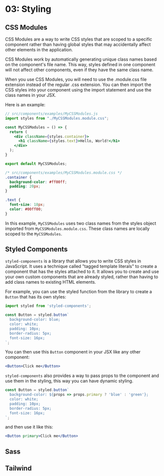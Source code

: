 # 03: Styling

## CSS Modules

CSS Modules are a way to write CSS styles that are scoped to a specific component rather than having global styles that may accidentally affect other elements in the application.

CSS Modules work by automatically generating unique class names based on the component's file name. This way, styles defined in one component will not affect other components, even if they have the same class name.

When you use CSS Modules, you will need to use the .module.css file extension instead of the regular .css extension. You can then import the CSS styles into your component using the import statement and use the class names in your JSX.

Here is an example:

```jsx
// src/components/examples/MyCSSModules.js
import styles from "./MyCSSModules.module.css";

const MyCSSModules = () => {
  return (
    <div className={styles.container}>
      <h1 className={styles.text}>Hello, World!</h1>
    </div>
  );
}

export default MyCSSModules;
```

```css
/* src/components/examples/MyCSSModules.module.css */
.container {
  background-color: #ff00ff;
  padding: 20px;
}

.text {
  font-size: 18px;
  color: #00ff00;
}
```

In this example, `MyCSSModules` uses two class names from the styles object imported from `MyCSSModules.module.css`. These class names are locally scoped to the `MyCSSModules`.

## Styled Components

`styled-components` is a library that allows you to write CSS styles in JavaScript. It uses a technique called "tagged template literals" to create a component that has the styles attached to it. It allows you to create and use your own custom components that are already styled, rather than having to add class names to existing HTML elements.

For example, you can use the styled function from the library to create a `Button` that has its own styles:

```jsx
import styled from 'styled-components';

const Button = styled.button`
  background-color: blue;
  color: white;
  padding: 10px;
  border-radius: 5px;
  font-size: 16px;
`;
```

You can then use this `Button` component in your JSX like any other component:

```jsx
<Button>Click me</Button>
```

`styled-components` also provides a way to pass props to the component and use them in the styling, this way you can have dynamic styling.

```jsx
const Button = styled.button`
  background-color: ${props => props.primary ? 'blue' : 'green'};
  color: white;
  padding: 10px;
  border-radius: 5px;
  font-size: 16px;
`;
```

and then use it like this:

```jsx
<Button primary>Click me</Button>
```

## Sass

## Tailwind
